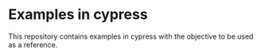 # Examples in cypress
This repository contains examples in cypress with the objective to be used as a reference.